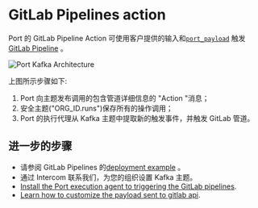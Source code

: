 # GitLab Pipelines action

Port 的 GitLab Pipeline Action 可使用客户提供的输入和[`port_payload`](../../self-service-actions-deep-dive/self-service-actions-deep-dive.md#action-message-structure) 触发[GitLab Pipeline](https://docs.gitlab.com/ee/ci/pipelines/) 。

![Port Kafka Architecture](../../../../static/img/self-service-actions/setup-backend/gitlab-pipeline/gitlab-pipeline-agent-architecture.jpg)

上图所示步骤如下: 

1. Port 向主题发布调用的包含管道详细信息的 "Action "消息；
2. 安全主题("ORG_ID.runs")保存所有的操作调用；
3. Port 的执行代理从 Kafka 主题中提取新的触发事件，并触发 GitLab 管道。

## 进一步的步骤

* 请参阅 GitLab Pipelines 的[deployment example](./examples/run-service-deployment.md) 。
* 通过 Intercom 联系我们，为您的组织设置 Kafka 主题。
* [Install the Port execution agent to triggering the GitLab pipelines](./Installation.md).
* [Learn how to customize the payload sent to gitlab api](./Installation.md#control-the-payload).

